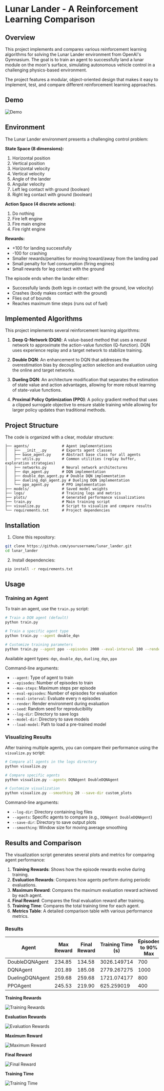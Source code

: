 # Lunar Lander - A Reinforcement Learning Comparison

## Overview

This project implements and compares various reinforcement learning algorithms for solving the Lunar Lander environment from OpenAI's Gymnasium. The goal is to train an agent to successfully land a lunar module on the moon's surface, simulating autonomous vehicle control in a challenging physics-based environment.

The project features a modular, object-oriented design that makes it easy to implement, test, and compare different reinforcement learning approaches.

## Demo

![Demo](demo.gif)

## Environment

The Lunar Lander environment presents a challenging control problem:

**State Space (8 dimensions):**
1. Horizontal position
2. Vertical position
3. Horizontal velocity
4. Vertical velocity
5. Angle of the lander
6. Angular velocity
7. Left leg contact with ground (boolean)
8. Right leg contact with ground (boolean)

**Action Space (4 discrete actions):**
1. Do nothing
2. Fire left engine
3. Fire main engine
4. Fire right engine

**Rewards:**
- +100 for landing successfully
- -100 for crashing
- Smaller rewards/penalties for moving toward/away from the landing pad
- Small penalty for fuel consumption (firing engines)
- Small rewards for leg contact with the ground

The episode ends when the lander either:
- Successfully lands (both legs in contact with the ground, low velocity)
- Crashes (body makes contact with the ground)
- Flies out of bounds
- Reaches maximum time steps (runs out of fuel)

## Implemented Algorithms

This project implements several reinforcement learning algorithms:

1. **Deep Q-Network (DQN)**: A value-based method that uses a neural network to approximate the action-value function (Q-function). DQN uses experience replay and a target network to stabilize training.

2. **Double DQN**: An enhancement to DQN that addresses the overestimation bias by decoupling action selection and evaluation using the online and target networks.

3. **Dueling DQN**: An architecture modification that separates the estimation of state value and action advantages, allowing for more robust learning of state-value functions.

4. **Proximal Policy Optimization (PPO)**: A policy gradient method that uses a clipped surrogate objective to ensure stable training while allowing for larger policy updates than traditional methods.

## Project Structure

The code is organized with a clear, modular structure:

```
├── agents/               # Agent implementations
│   ├── __init__.py       # Exports agent classes
│   ├── base_agent.py     # Abstract base class for all agents
│   ├── utils.py          # Common utilities (replay buffer, exploration strategies)
│   ├── networks.py       # Neural network architectures
│   ├── dqn_agent.py      # DQN implementation
│   ├── double_dqn_agent.py # Double DQN implementation
│   ├── dueling_dqn_agent.py # Dueling DQN implementation
│   └── ppo_agent.py      # PPO implementation
├── models/               # Saved model weights
├── logs/                 # Training logs and metrics
├── plots/                # Generated performance visualizations
├── train.py              # Main training script
├── visualize.py          # Script to visualize and compare results
└── requirements.txt      # Project dependencies
```

## Installation

1. Clone this repository:
```bash
git clone https://github.com/yourusername/lunar_lander.git
cd lunar_lander
```

2. Install dependencies:
```bash
pip install -r requirements.txt
```

## Usage

### Training an Agent

To train an agent, use the `train.py` script:

```bash
# Train a DQN agent (default)
python train.py

# Train a specific agent type
python train.py --agent double_dqn

# Customize training parameters
python train.py --agent ppo --episodes 2000 --eval-interval 100 --render
```

Available agent types: `dqn`, `double_dqn`, `dueling_dqn`, `ppo`

Command-line arguments:
- `--agent`: Type of agent to train
- `--episodes`: Number of episodes to train
- `--max-steps`: Maximum steps per episode
- `--eval-episodes`: Number of episodes for evaluation
- `--eval-interval`: Evaluate every n episodes
- `--render`: Render environment during evaluation
- `--seed`: Random seed for reproducibility
- `--log-dir`: Directory to save logs
- `--model-dir`: Directory to save models
- `--load-model`: Path to load a pre-trained model

### Visualizing Results

After training multiple agents, you can compare their performance using the `visualize.py` script:

```bash
# Compare all agents in the logs directory
python visualize.py

# Compare specific agents
python visualize.py --agents DQNAgent DoubleDQNAgent

# Customize visualization
python visualize.py --smoothing 20 --save-dir custom_plots
```

Command-line arguments:
- `--log-dir`: Directory containing log files
- `--agents`: Specific agents to compare (e.g., `DQNAgent DoubleDQNAgent`)
- `--save-dir`: Directory to save output plots
- `--smoothing`: Window size for moving average smoothing

## Results and Comparison

The visualization script generates several plots and metrics for comparing agent performance:

1. **Training Rewards**: Shows how the episode rewards evolve during training.
2. **Evaluation Rewards**: Compares how agents perform during periodic evaluations.
3. **Maximum Reward**: Compares the maximum evaluation reward achieved by each agent.
4. **Final Reward**: Compares the final evaluation reward after training.
5. **Training Time**: Compares the total training time for each agent.
6. **Metrics Table**: A detailed comparison table with various performance metrics.

### Results


| Agent | Max Reward | Final Reward | Training Time (s) | Episodes to 90% Max | Early Stopped | Episodes Trained | Sample Efficiency |
|-------|------------|--------------|-------------------|---------------------|---------------|------------------|-------------------|
| DoubleDQNAgent | 234.85 | 134.58 | 3026.149714 | 700 | No | 1000 | 0.1346 |
| DQNAgent | 201.89 | 185.08 | 2779.267275 | 1000 | No | 1000 | 0.1851 |
| DuelingDQNAgent | 259.68 | 259.68 | 1721.074177 | 800 | Yes | 1000 | 0.2597 |
| PPOAgent | 245.53 | 219.90 | 625.259019 | 400 | No | 1000 | 0.2199 |

**Training Rewards**

![Training Rewards](plots/training_rewards_comparison.png)

**Evaluation Rewards**

![Evaluation Rewards](plots/evaluation_rewards_comparison.png)

**Maximum Reward**

![Maximum Reward](plots/max_reward_comparison.png)

**Final Reward**

![Final Reward](plots/final_reward_comparison.png)

**Training Time**

![Training Time](plots/training_time_comparison.png)


